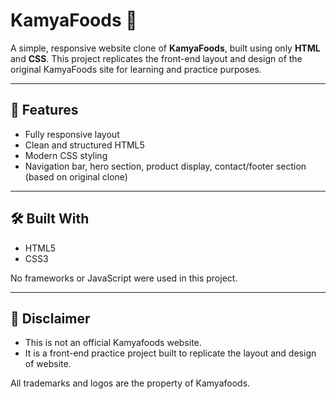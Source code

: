 # KamyaFoods 🍴

A simple, responsive website clone of **KamyaFoods**, built using only **HTML** and **CSS**. This project replicates the front-end layout and design of the original KamyaFoods site for learning and practice purposes.

---

## 🚀 Features

- Fully responsive layout
- Clean and structured HTML5
- Modern CSS styling
- Navigation bar, hero section, product display, contact/footer section (based on original clone)

---

## 🛠️ Built With

- HTML5
- CSS3

No frameworks or JavaScript were used in this project.

---
## 📌 Disclaimer
- This is not an official Kamyafoods website.
- It is a front-end practice project built to replicate the layout and design of website.

All trademarks and logos are the property of Kamyafoods.
